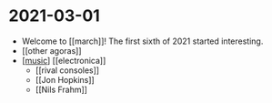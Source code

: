 # 2021-03-01

- Welcome to [[march]]! The first sixth of 2021 started interesting.
- [[other agoras]]
- [[music]] [[electronica]]
  - [[rival consoles]]
  - [[Jon Hopkins]]
  - [[Nils Frahm]]

[//begin]: # "Autogenerated link references for markdown compatibility"
[music]: ../music "Music"
[//end]: # "Autogenerated link references"